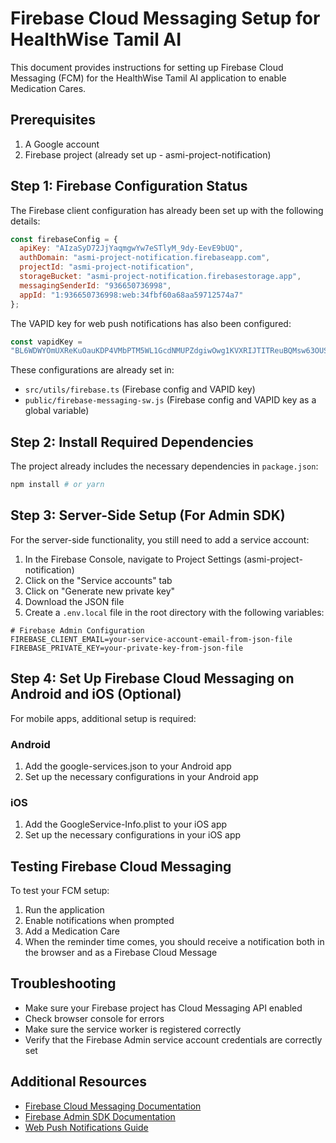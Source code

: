 # Firebase Cloud Messaging Setup for HealthWise Tamil AI

This document provides instructions for setting up Firebase Cloud Messaging (FCM) for the HealthWise Tamil AI application to enable Medication Cares.

## Prerequisites

1. A Google account
2. Firebase project (already set up - asmi-project-notification)

## Step 1: Firebase Configuration Status

The Firebase client configuration has already been set up with the following details:

```javascript
const firebaseConfig = {
  apiKey: "AIzaSyD72JjYaqmgwYw7eSTlyM_9dy-EevE9bUQ",
  authDomain: "asmi-project-notification.firebaseapp.com",
  projectId: "asmi-project-notification",
  storageBucket: "asmi-project-notification.firebasestorage.app",
  messagingSenderId: "936650736998",
  appId: "1:936650736998:web:34fbf60a68aa59712574a7"
};
```

The VAPID key for web push notifications has also been configured:

```javascript
const vapidKey =
"BL6WDWYOmUXReKuOauKDP4VMbPTM5WL1GcdNMUPZdgiwOwg1KVXRIJTITReuBQMsw63OUS2Bn8jyy0ygKSfeZE8	"; // From Firebase Console
```

These configurations are already set in:

- `src/utils/firebase.ts` (Firebase config and VAPID key)
- `public/firebase-messaging-sw.js` (Firebase config and VAPID key as a global variable)

## Step 2: Install Required Dependencies

The project already includes the necessary dependencies in `package.json`:

```bash
npm install # or yarn
```

## Step 3: Server-Side Setup (For Admin SDK)

For the server-side functionality, you still need to add a service account:

1. In the Firebase Console, navigate to Project Settings (asmi-project-notification)
2. Click on the "Service accounts" tab
3. Click on "Generate new private key"
4. Download the JSON file
5. Create a `.env.local` file in the root directory with the following variables:

```
# Firebase Admin Configuration
FIREBASE_CLIENT_EMAIL=your-service-account-email-from-json-file
FIREBASE_PRIVATE_KEY=your-private-key-from-json-file
```

## Step 4: Set Up Firebase Cloud Messaging on Android and iOS (Optional)

For mobile apps, additional setup is required:

### Android

1. Add the google-services.json to your Android app
2. Set up the necessary configurations in your Android app

### iOS

1. Add the GoogleService-Info.plist to your iOS app
2. Set up the necessary configurations in your iOS app

## Testing Firebase Cloud Messaging

To test your FCM setup:

1. Run the application
2. Enable notifications when prompted
3. Add a Medication Care
4. When the reminder time comes, you should receive a notification both in the browser and as a Firebase Cloud Message

## Troubleshooting

- Make sure your Firebase project has Cloud Messaging API enabled
- Check browser console for errors
- Make sure the service worker is registered correctly
- Verify that the Firebase Admin service account credentials are correctly set

## Additional Resources

- [Firebase Cloud Messaging Documentation](https://firebase.google.com/docs/cloud-messaging)
- [Firebase Admin SDK Documentation](https://firebase.google.com/docs/admin/setup)
- [Web Push Notifications Guide](https://firebase.google.com/docs/cloud-messaging/js/client)
